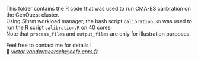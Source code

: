 This folder contains the R code that was used to run CMA-ES calibration on the GenOuest cluster.  
Using _Slurm_ workload manager, the bash script `calibration.sh` was used to run the R script `calibration.R` on 40 cores.  
Note that `process_files` and `output_files` are only for illustration purposes.

Feel free to contact me for details !  
:email: *victor.vandermeersch@cefe.cnrs.fr*
